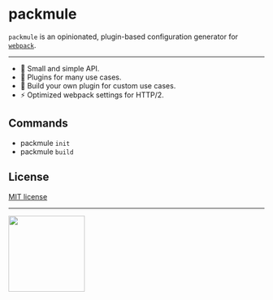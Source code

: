 # packmule

`packmule` is an opinionated, plugin-based configuration generator for [`webpack`](https://webpack.js.org/).

---

-   🏇 Small and simple API.
-   🧰 Plugins for many use cases.
-   🔧 Build your own plugin for custom use cases.
-   ⚡ Optimized webpack settings for HTTP/2.

## Commands

-   packmule `init`
-   packmule `build`

## License

[MIT license](LICENSE)

---

[<img src="https://www.pixelart.at/fileadmin/images/logo-new/logo.svg" width="150">](https://www.pixelart.at/)
